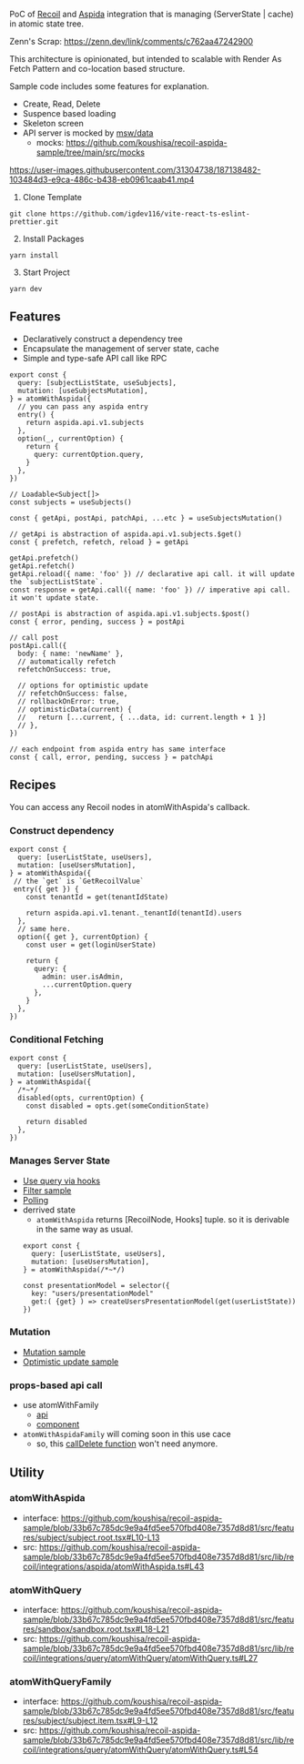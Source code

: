 PoC of [Recoil](https://github.com/facebookexperimental/Recoil) and [Aspida](https://github.com/aspida/aspida) integration that is managing (ServerState | cache) in atomic state tree.

Zenn's Scrap: https://zenn.dev/link/comments/c762aa47242900

This architecture is opinionated, but intended to scalable with Render As Fetch Pattern and co-location based structure.

Sample code includes some features for explanation.

- Create, Read, Delete
- Suspence based loading
- Skeleton screen
- API server is mocked by [msw/data](https://github.com/mswjs/data)
  - mocks: https://github.com/koushisa/recoil-aspida-sample/tree/main/src/mocks


https://user-images.githubusercontent.com/31304738/187138482-103484d3-e9ca-486c-b438-eb0961caab41.mp4

1. Clone Template

```
git clone https://github.com/igdev116/vite-react-ts-eslint-prettier.git
```

2. Install Packages

```
yarn install
```

3. Start Project

```
yarn dev
```

## Features

- Declaratively construct a dependency tree
- Encapsulate the management of server state, cache
- Simple and type-safe API call like RPC


```tsx
export const {
  query: [subjectListState, useSubjects],
  mutation: [useSubjectsMutation],
} = atomWithAspida({
  // you can pass any aspida entry
  entry() {
    return aspida.api.v1.subjects
  },
  option(_, currentOption) {
    return {
      query: currentOption.query,
    }
  },
})

// Loadable<Subject[]>
const subjects = useSubjects()

const { getApi, postApi, patchApi, ...etc } = useSubjectsMutation()

// getApi is abstraction of aspida.api.v1.subjects.$get()
const { prefetch, refetch, reload } = getApi

getApi.prefetch()
getApi.refetch()
getApi.reload({ name: 'foo' }) // declarative api call. it will update the `subjectListState`.
const response = getApi.call({ name: 'foo' }) // imperative api call. it won't update state.

// postApi is abstraction of aspida.api.v1.subjects.$post()
const { error, pending, success } = postApi

// call post
postApi.call({
  body: { name: 'newName' },
  // automatically refetch
  refetchOnSuccess: true,

  // options for optimistic update
  // refetchOnSuccess: false,
  // rollbackOnError: true,
  // optimisticData(current) {
  //   return [...current, { ...data, id: current.length + 1 }]
  // },
})

// each endpoint from aspida entry has same interface
const { call, error, pending, success } = patchApi
```

## Recipes

You can access any Recoil nodes in atomWithAspida's callback.

### Construct dependency 

```tsx
export const {
  query: [userListState, useUsers],
  mutation: [useUsersMutation],
} = atomWithAspida({
 // the `get` is `GetRecoilValue`
 entry({ get }) {
    const tenantId = get(tenantIdState)

    return aspida.api.v1.tenant._tenantId(tenantId).users
  },
  // same here.
  option({ get }, currentOption) {
    const user = get(loginUserState)
  
    return {
      query: { 
        admin: user.isAdmin,
        ...currentOption.query
      },
    }
  },
})
```

### Conditional Fetching

```tsx
export const {
  query: [userListState, useUsers],
  mutation: [useUsersMutation],
} = atomWithAspida({
  /*~*/
  disabled(opts, currentOption) {
    const disabled = opts.get(someConditionState)

    return disabled
  },
})
```

### Manages Server State

- [Use query via hooks](https://github.com/koushisa/recoil-aspida-sample/blob/33b67c785dc9e9a4fd5ee570fbd408e7357d8d81/src/features/subject/subject.list.tsx#L15-L16)
- [Filter sample](https://github.com/koushisa/recoil-aspida-sample/blob/33b67c785dc9e9a4fd5ee570fbd408e7357d8d81/src/features/subject/subject.filter.tsx#L15)
- [Polling](https://github.com/koushisa/recoil-aspida-sample/blob/33b67c785dc9e9a4fd5ee570fbd408e7357d8d81/src/features/student/student.list.tsx#L26-L30)
- derrived state
  - `atomWithAspida` returns [RecoilNode, Hooks] tuple. so it is derivable in the same way as usual.
  ```tsx
  export const {
    query: [userListState, useUsers],
    mutation: [useUsersMutation],
  } = atomWithAspida(/*~*/)

  const presentationModel = selector({
    key: "users/presentationModel"
    get:( {get} ) => createUsersPresentationModel(get(userListState))
  })
  ```

### Mutation

- [Mutation sample](https://github.com/koushisa/recoil-aspida-sample/blob/33b67c785dc9e9a4fd5ee570fbd408e7357d8d81/src/features/subject/subject.form.tsx#L39-L48)
- [Optimistic update sample](https://github.com/koushisa/recoil-aspida-sample/blob/33b67c785dc9e9a4fd5ee570fbd408e7357d8d81/src/features/subject/subject.form.tsx#L68-L95)

### props-based api call

- use atomWithFamily
  - [api](https://github.com/koushisa/recoil-aspida-sample/blob/33b67c785dc9e9a4fd5ee570fbd408e7357d8d81/src/features/subject/subject.item.tsx#L9-L27)
  - [component](https://github.com/koushisa/recoil-aspida-sample/blob/33b67c785dc9e9a4fd5ee570fbd408e7357d8d81/src/features/subject/subject.item.tsx#L51-L54)
- `atomWithAspidaFamily` will coming soon in this use cace
  - so, this [callDelete function](https://github.com/koushisa/recoil-aspida-sample/blob/33b67c785dc9e9a4fd5ee570fbd408e7357d8d81/src/features/subject/subject.item.tsx#L18-L24) won't need anymore.

## Utility 

### atomWithAspida

- interface: https://github.com/koushisa/recoil-aspida-sample/blob/33b67c785dc9e9a4fd5ee570fbd408e7357d8d81/src/features/subject/subject.root.tsx#L10-L13
- src: https://github.com/koushisa/recoil-aspida-sample/blob/33b67c785dc9e9a4fd5ee570fbd408e7357d8d81/src/lib/recoil/integrations/aspida/atomWithAspida.ts#L43

### atomWithQuery

- interface: https://github.com/koushisa/recoil-aspida-sample/blob/33b67c785dc9e9a4fd5ee570fbd408e7357d8d81/src/features/sandbox/sandbox.root.tsx#L18-L21
- src: https://github.com/koushisa/recoil-aspida-sample/blob/33b67c785dc9e9a4fd5ee570fbd408e7357d8d81/src/lib/recoil/integrations/query/atomWithQuery/atomWithQuery.ts#L27

### atomWithQueryFamily

- interface: https://github.com/koushisa/recoil-aspida-sample/blob/33b67c785dc9e9a4fd5ee570fbd408e7357d8d81/src/features/subject/subject.item.tsx#L9-L12
- src: https://github.com/koushisa/recoil-aspida-sample/blob/33b67c785dc9e9a4fd5ee570fbd408e7357d8d81/src/lib/recoil/integrations/query/atomWithQuery/atomWithQuery.ts#L54
